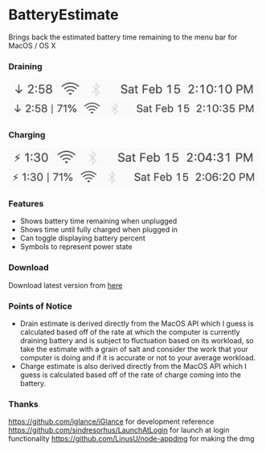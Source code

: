 # BatteryEstimate
Brings back the estimated battery time remaining to the menu bar for MacOS / OS X

### Draining
<img src="Images/BE_Draining_NoPercent.png" width=500>

<img src="Images/BE_Draining_Percent.png" width=500>

### Charging
<img src="Images/BE_Charging_NoPercent.png" width=500>

<img src="Images/BE_Charging_Percent.png" width=500>

### Features
* Shows battery time remaining when unplugged
* Shows time until fully charged when plugged in
* Can toggle displaying battery percent
* Symbols to represent power state

### Download
Download latest version from [here](https://github.com/NafeeJ/BatteryEstimate/releases)

### Points of Notice
* Drain estimate is derived directly from the MacOS API which I guess is calculated based off of the rate at which the computer is currently draining battery and is subject to fluctuation based on its workload, so take the estimate with a grain of salt and consider the work that your computer is doing and if it is accurate or not to your average workload.
* Charge estimate is also derived directly from the MacOS API which I guess is calculated based off of the rate of charge coming into the battery.

### Thanks
https://github.com/iglance/iGlance for development reference
https://github.com/sindresorhus/LaunchAtLogin for launch at login functionality
https://github.com/LinusU/node-appdmg for making the dmg
